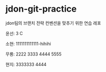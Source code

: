 # jdon-git-practice
jdon팀의 브랜치 전략 컨벤션을 맞추기 위한 연습 레포

윤선: 3 C

소현: 1111111111111-hihihi

무룡: 2222 3333 4444 5555

현지: 3333333 4444 
